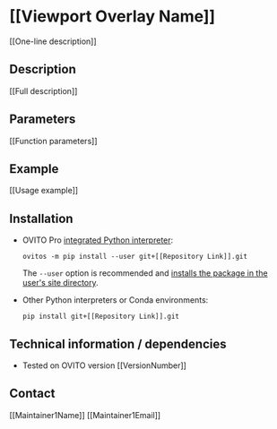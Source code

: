 # [[Viewport Overlay Name]]
[[One-line description]]

## Description
[[Full description]]

## Parameters 
[[Function parameters]]

## Example
[[Usage example]]

## Installation
- OVITO Pro [integrated Python interpreter](https://docs.ovito.org/python/introduction/installation.html#ovito-pro-integrated-interpreter):
  ```
  ovitos -m pip install --user git+[[Repository Link]].git
  ``` 
  The `--user` option is recommended and [installs the package in the user's site directory](https://pip.pypa.io/en/stable/user_guide/#user-installs).

- Other Python interpreters or Conda environments:
  ```
  pip install git+[[Repository Link]].git
  ```

## Technical information / dependencies
- Tested on OVITO version [[VersionNumber]]

## Contact
[[Maintainer1Name]] [[Maintainer1Email]]
